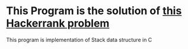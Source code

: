 # This Program is the solution of [this Hackerrank problem](https://www.hackerrank.com/challenges/simple-text-editor)

This program is implementation of Stack data structure in C
